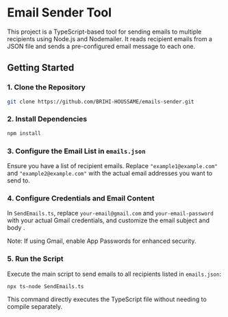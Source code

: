 # Email Sender Tool

This project is a TypeScript-based tool for sending emails to multiple recipients using Node.js and Nodemailer. It reads recipient emails from a JSON file and sends a pre-configured email message to each one.



## Getting Started

### 1. Clone the Repository

```bash
git clone https://github.com/BRIHI-HOUSSAME/emails-sender.git
```

### 2. Install Dependencies

```bash
npm install
```

### 3. Configure the Email List in `emails.json`

Ensure you have a list of recipient emails.
Replace `"example1@example.com"` and `"example2@example.com"` with the actual email addresses you want to send to.

### 4. Configure Credentials and Email Content

In `SendEmails.ts`, replace `your-email@gmail.com` and `your-email-password` with your actual Gmail credentials, and customize the email subject and body .

Note: If using Gmail, enable App Passwords for enhanced security.


### 5. Run the Script

Execute the main script to send emails to all recipients listed in `emails.json`:

```bash
npx ts-node SendEmails.ts
```
This command directly executes the TypeScript file without needing to compile separately.





